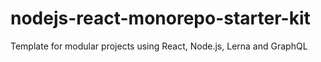 # nodejs-react-monorepo-starter-kit
Template for modular projects using React, Node.js, Lerna and GraphQL
